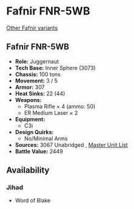 # Fafnir FNR-5WB 

[Other Fafnir variants](../fafnir.md) 

## Fafnir FNR-5WB 

- **Role:** Juggernaut 
- **Tech Base:** Inner Sphere (3073) 
- **Chassis:** 100 tons 
- **Movement:** 3 / 5 
- **Armor:** 307 
- **Heat Sinks:** 22 (44) 
- **Weapons:** 
  - Plasma Rifle × 4 (ammo: 50) 
  - ER Medium Laser × 2 
- **Equipment:** 
  - C3i 
- **Design Quirks:** 
  - No/Minimal Arms 
- **Sources:** 3067 Unabridged , [Master Unit List](http://masterunitlist.info/Unit/Details/5719/fafnir-fnr-5wb) 
- **Battle Value:** 2449 

## Availability 

### Jihad 

- Word of Blake 

